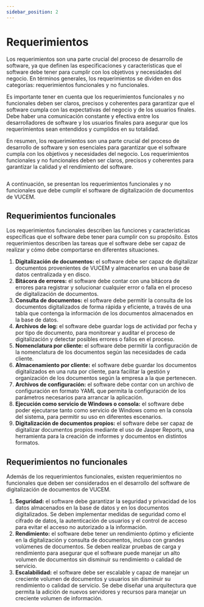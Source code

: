```yaml
---
sidebar_position: 2
---
```


# Requerimientos

Los requerimientos son una parte crucial del proceso de desarrollo de software, ya que definen las especificaciones y características que el software debe tener para cumplir con los objetivos y necesidades del negocio. En términos generales, los requerimientos se dividen en dos categorías: requerimientos funcionales y no funcionales.

Es importante tener en cuenta que los requerimientos funcionales y no funcionales deben ser claros, precisos y coherentes para garantizar que el software cumpla con las expectativas del negocio y de los usuarios finales. Debe haber una comunicación constante y efectiva entre los desarrolladores de software y los usuarios finales para asegurar que los requerimientos sean entendidos y cumplidos en su totalidad.

En resumen, los requerimientos son una parte crucial del proceso de desarrollo de software y son esenciales para garantizar que el software cumpla con los objetivos y necesidades del negocio. Los requerimientos funcionales y no funcionales deben ser claros, precisos y coherentes para garantizar la calidad y el rendimiento del software.

<img src="https://source.unsplash.com/7okkFhxrxNw/1920x800/" alt=""  />

A continuación, se presentan los requerimientos funcionales y no funcionales que debe cumplir el software de digitalización de documentos de VUCEM.

## Requerimientos funcionales

Los requerimientos funcionales describen las funciones y características específicas que el software debe tener para cumplir con su propósito. Estos requerimientos describen las tareas que el software debe ser capaz de realizar y cómo debe comportarse en diferentes situaciones.

1. **Digitalización de documentos:** el software debe ser capaz de digitalizar documentos provenientes de VUCEM y almacenarlos en una base de datos centralizada y en disco.
2. **Bitácora de errores:** el software debe contar con una bitácora de errores para registrar y solucionar cualquier error o falla en el proceso de digitalización de documentos.
3. **Consulta de documentos:** el software debe permitir la consulta de los documentos digitalizados de forma rápida y eficiente, a través de una tabla que contenga la información de los documentos almacenados en la base de datos.
4. **Archivos de log:** el software debe guardar logs de actividad por fecha y por tipo de documento, para monitorear y auditar el proceso de digitalización y detectar posibles errores o fallos en el proceso.
5. **Nomenclatura por cliente:** el software debe permitir la configuración de la nomenclatura de los documentos según las necesidades de cada cliente.
6. **Almacenamiento por cliente:** el software debe guardar los documentos digitalizados en una ruta por cliente, para facilitar la gestión y organización de los documentos según la empresa a la que pertenecen.
7. **Archivos de configuración:** el software debe contar con un archivo de configuración en formato YAML que permita la configuración de los parámetros necesarios para arrancar la aplicación.
8. **Ejecución como servicio de Windows o consola:** el software debe poder ejecutarse tanto como servicio de Windows como en la consola del sistema, para permitir su uso en diferentes escenarios.
9. **Digitalización de documentos propios:** el software debe ser capaz de digitalizar documentos propios mediante el uso de Jasper Reports, una herramienta para la creación de informes y documentos en distintos formatos.

## Requerimientos no funcionales

Además de los requerimientos funcionales, existen requerimientos no funcionales que deben ser considerados en el desarrollo del software de digitalización de documentos de VUCEM.

1. **Seguridad:** el software debe garantizar la seguridad y privacidad de los datos almacenados en la base de datos y en los documentos digitalizados. Se deben implementar medidas de seguridad como el cifrado de datos, la autenticación de usuarios y el control de acceso para evitar el acceso no autorizado a la información.
2. **Rendimiento:** el software debe tener un rendimiento óptimo y eficiente en la digitalización y consulta de documentos, incluso con grandes volúmenes de documentos. Se deben realizar pruebas de carga y rendimiento para asegurar que el software puede manejar un alto volumen de documentos sin disminuir su rendimiento o calidad de servicio.
3. **Escalabilidad:** el software debe ser escalable y capaz de manejar un creciente volumen de documentos y usuarios sin disminuir su rendimiento o calidad de servicio. Se debe diseñar una arquitectura que permita la adición de nuevos servidores y recursos para manejar un creciente volumen de información.

